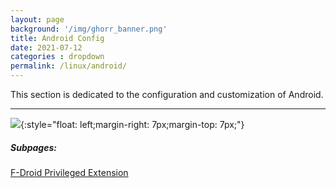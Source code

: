 ```yaml
---
layout: page
background: '/img/ghorr_banner.png'
title: Android Config
date: 2021-07-12
categories : dropdown
permalink: /linux/android/
---
```


This section is dedicated to the configuration and customization of Android.

____________________________________

![](../../img/linux/android/android.png){:style="float: left;margin-right: 7px;margin-top: 7px;"}

##### Subpages:

[F-Droid Privileged Extension](/linux/android/f-droid_priv)
